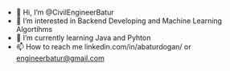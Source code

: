 - 👋 Hi, I’m @CivilEngineerBatur
- 👀 I’m interested in Backend Developing and Machine Learning Algortihms
- 🌱 I’m currently learning Java and Pyhton
- 📫 How to reach me linkedin.com/in/abaturdogan/ or engineerbatur@gmail.com
<!---
CivilEngineerBatur/CivilEngineerBatur is a ✨ special ✨ repository because its `README.md` (this file) appears on your GitHub profile.
You can click the Preview link to take a look at your changes.
--->
